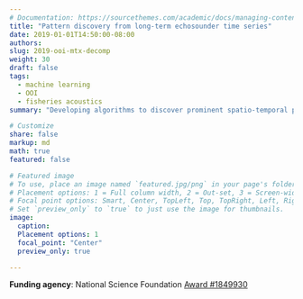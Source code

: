 ```yaml
---
# Documentation: https://sourcethemes.com/academic/docs/managing-content/
title: "Pattern discovery from long-term echosounder time series"
date: 2019-01-01T14:50:00-08:00
authors: 
slug: 2019-ooi-mtx-decomp
weight: 30
draft: false
tags: 
  - machine learning
  - OOI
  - fisheries acoustics
summary: "Developing algorithms to discover prominent spatio-temporal patterns of animal movement and grouping behavior observed in sonar echoes using data from the Ocean Observatories Initiative (OOI)."

# Customize
share: false
markup: md
math: true
featured: false

# Featured image
# To use, place an image named `featured.jpg/png` in your page's folder.
# Placement options: 1 = Full column width, 2 = Out-set, 3 = Screen-width
# Focal point options: Smart, Center, TopLeft, Top, TopRight, Left, Right, BottomLeft, Bottom, BottomRight
# Set `preview_only` to `true` to just use the image for thumbnails.
image:
  caption:
  Placement options: 1
  focal_point: "Center"
  preview_only: true

---
```




**Funding agency**: National Science Foundation [Award #1849930](https://www.nsf.gov/awardsearch/showAward?AWD_ID=1849930&HistoricalAwards=false)